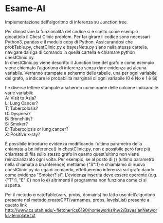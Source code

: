 # Esame-AI
Implementazione dell'algoritmo di inferenza su Junction tree. 

Per dimostrare la funzionalità del codice si è scelto come esempio giocattolo il Chest Clinic problem.
Per far girare il codice sono necessari Python3, pandas e il modulo copy di Python.
Assicurandosi che probTable.py, chestClinic.py e bayesNets.py siano nella stessa cartella, navigare da riga di comando in quella cartella e chiamare python chestClinic.py.  
In chestClinic.py viene descritto il Junction tree del grafo e come esempio viene chiamato l'algoritmo di inferenza senza dare evidenza ad alcuna variabile.
Verranno stampate a schermo delle tabelle, una per ogni variabile del grafo, a indicare le probabilità marginali di ogni variabile (0 è No e 1 è Sì)

Le diverse lettere stampate a schermo come nome delle colonne indicano le varie variabili:  
A: Visit to Asia?  
L: Lung Cancer?  
T: Tubercolosis?  
D: Dyspnea?  
B: Bronchitis?  
S: Smoker?  
E: Tubercolosis or lung cancer?  
X: Positive x-ray?  

È possibile introdurre evidenza modificando l'ultimo parametro della chiamata a bn.inference() in chestClinic.py, non è possibile però fare più chiamate di fila sullo stesso grafo in quanto quest'ultimo non viene reinizzializzato ogni volta.
Per esempio, se al posto di {} (ultimo parametro nella chiamata a bn.inference) mettiamo {"S":1} e chiamiamo di nuovo chestClinic.py da riga di comando, effettueremo inferenza sul grafo dando come evidenza "Smoker? sì".
L'evidenza inserita deve essere coerente (e.g. {"T":1, "E":0} non lo è) altrimenti il programma non funziona come ci si aspetta.


Per il metodo createTable(vars, probs, domains) ho fatto uso dell'algoritmo presente nel metodo createCPT(varnames, probs, levelsList) presente a 
questo link http://www.cs.utah.edu/~fletcher/cs6190/homeworks/hw2/BayesianNetworks-template.txt
